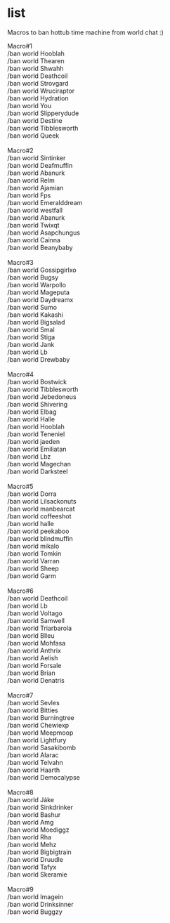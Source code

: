 # list
Macros to ban hottub time machine from world chat :)

Macro#1<br />
/ban world Hooblah<br />
/ban world Thearen<br />
/ban world Shwahh<br />
/ban world Deathcoil<br />
/ban world Strovgard<br />
/ban world Wruciraptor<br />
/ban world Hydration<br />
/ban world You<br />
/ban world Slipperydude<br />
/ban world Destine<br />
/ban world Tibblesworth<br />
/ban world Queek<br />
<br />
Macro#2<br />
/ban world Sintinker<br />
/ban world Deafmuffin<br />
/ban world Abanurk<br />
/ban world Relm<br />
/ban world Ajamian<br />
/ban world Fps<br />
/ban world Emeralddream<br />
/ban world westfall<br />
/ban world Abanurk<br />
/ban world Twixqt<br />
/ban world Asapchungus<br />
/ban world Cainna<br />
/ban world Beanybaby<br />
<br />
Macro#3<br />
/ban world Gossipgirlxo<br />
/ban world Bugsy<br />
/ban world Warpollo<br />
/ban world Mageputa<br />
/ban world Daydreamx<br />
/ban world Sumo<br />
/ban world Kakashi<br />
/ban world Bigsalad<br />
/ban world Smal<br />
/ban world Stiga<br />
/ban world Jank<br />
/ban world Lb<br />
/ban world Drewbaby<br />
<br />
Macro#4<br />
/ban world Bostwick<br />
/ban world Tibblesworth<br />
/ban world Jebedoneus<br />
/ban world Shivering<br />
/ban world Elbag<br />
/ban world Halle<br />
/ban world Hooblah<br />
/ban world Teneniel<br />
/ban world jaeden<br />
/ban world Emiliatan<br />
/ban world Lbz<br />
/ban world Magechan<br />
/ban world Darksteel<br />
<br />
Macro#5<br />
/ban world Dorra<br />
/ban world Lilsackonuts<br />
/ban world manbearcat<br />
/ban world coffeeshot<br />
/ban world halle<br />
/ban world peekaboo<br />
/ban world blindmuffin<br />
/ban world mikalo<br />
/ban world Tomkin<br />
/ban world Varran<br />
/ban world Sheep<br />
/ban world Garm<br />
<br />
Macro#6<br />
/ban world Deathcoil<br />
/ban world Lb<br />
/ban world Voltago<br />
/ban world Samwell<br />
/ban world Triarbarola<br />
/ban world Blleu<br />
/ban world Mohfasa<br />
/ban world Anthrix<br />
/ban world Aelish<br />
/ban world Forsale<br />
/ban world Brian<br />
/ban world Denatris<br />
<br />
Macro#7<br />
/ban world Sevles<br />
/ban world Bitties<br />
/ban world Burningtree<br />
/ban world Chewiexp<br />
/ban world Meepmoop<br />
/ban world Lightfury<br />
/ban world Sasakibomb<br />
/ban world Alarac<br />
/ban world Telvahn<br />
/ban world Haarth<br />
/ban world Democalypse<br />
<br />
Macro#8<br />
/ban world Jáke<br />
/ban world Sinkdrinker<br />
/ban world Bashur<br />
/ban world Amg<br />
/ban world Moediggz<br />
/ban world Rha<br />
/ban world Mehz<br />
/ban world Bigbigtrain<br />
/ban world Druudle<br />
/ban world Tafyx<br />
/ban world Skeramie<br />
<br />
Macro#9<br />
/ban world Imagein<br />
/ban world Drinksinner<br />
/ban world Buggzy<br />
